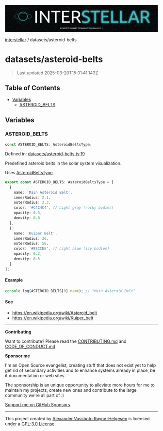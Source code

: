 <div><img alt="SPECCER logo" src="https://raw.githubusercontent.com/phun-ky/interstellar/main/public/interstellar-header.png" style="max-height:120px;"/></div>

[interstellar](../README.md) / datasets/asteroid-belts

# datasets/asteroid-belts

> Last updated 2025-03-20T15:01:41.143Z

## Table of Contents

- [Variables](#variables)
  - [ASTEROID_BELTS](#asteroid_belts)

## Variables

### ASTEROID_BELTS

```ts
const ASTEROID_BELTS: AsteroidBeltsType;
```

Defined in:
[datasets/asteroid-belts.ts:19](https://github.com/phun-ky/interstellar/blob/main/src/datasets/asteroid-belts.ts#L19)

Predefined asteroid belts in the solar system visualization.

Uses [AsteroidBeltsType](../types/asteroid-belts.md#asteroidbeltstype).

```ts
export const ASTEROID_BELTS: AsteroidBeltsType = [
  {
    name: 'Main Asteroid Belt',
    innerRadius: 2.1,
    outerRadius: 3.3,
    color: '#C4C4C4', // Light gray (rocky bodies)
    opacity: 0.3,
    density: 0.8
  },
  {
    name: 'Kuiper Belt',
    innerRadius: 30,
    outerRadius: 50,
    color: '#88CCEE', // Light blue (icy bodies)
    opacity: 0.2,
    density: 0.5
  }
];
```

#### Example

```ts
console.log(ASTEROID_BELTS[0].name); // "Main Asteroid Belt"
```

#### See

- <https://en.wikipedia.org/wiki/Asteroid_belt>
- <https://en.wikipedia.org/wiki/Kuiper_belt>

---

**Contributing**

Want to contribute? Please read the
[CONTRIBUTING.md](https://github.com/phun-ky/interstellar/blob/main/CONTRIBUTING.md)
and
[CODE_OF_CONDUCT.md](https://github.com/phun-ky/interstellar/blob/main/CODE_OF_CONDUCT.md)

**Sponsor me**

I'm an Open Source evangelist, creating stuff that does not exist yet to help
get rid of secondary activities and to enhance systems already in place, be it
documentation or web sites.

The sponsorship is an unique opportunity to alleviate more hours for me to
maintain my projects, create new ones and contribute to the large community
we're all part of :)

[Support me on GitHub Sponsors](https://github.com/sponsors/phun-ky).

---

This project created by [Alexander Vassbotn Røyne-Helgesen](http://phun-ky.net)
is licensed under a
[GPL-3.0 License](https://choosealicense.com/licenses/gpl-3.0/).
